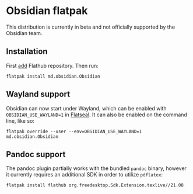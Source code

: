 # Obsidian flatpak

This distribution is currently in beta and not officially supported by the Obsidian team.

## Installation

First [add](https://flatpak.org/setup) Flathub repository. Then run:

```
flatpak install md.obsidian.Obsidian
```

## Wayland support

Obsidian can now start under Wayland, which can be enabled with `OBSIDIAN_USE_WAYLAND=1` in [Flatseal](https://flathub.org/apps/details/com.github.tchx84.Flatseal). It can also be enabled on the command line, like so:

```
flatpak override --user --env=OBSIDIAN_USE_WAYLAND=1 md.obsidian.Obsidian
```

## Pandoc support

The pandoc plugin partially works with the bundled `pandoc` binary, however it currently requires an additional SDK in order to utilize `pdflatex`:

```
flatpak install flathub org.freedesktop.Sdk.Extension.texlive//21.08
```
